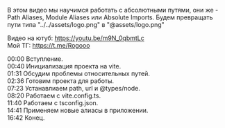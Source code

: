 В этом видео мы научимся работать с абсолютными путями, они же - Path Aliases, Module Aliases или Absolute Imports. Будем превращать пути типа "../../assets/logo.png" в "@assets/logo.png"

Видео на ютуб: https://youtu.be/m9N_0qbmtLc   
Мой ТГ: https://t.me/Rogooo   

00:00 Вступление.  
00:40 Инициализация проекта на vite.  
01:31 Обсудим проблемы относительных путей.  
02:36 Готовим проекта для работы.  
07:23 Устанавлиаем path, url и @types/node.  
08:20 Работаем с vite.config.ts.  
11:40 Работаем с tsconfig.json.  
14:41 Применяем новые алиасы в приложении.  
16:42 Конец.  